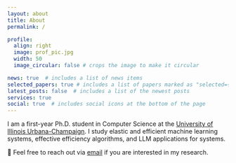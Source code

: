 ```yaml
---
layout: about
title: About
permalink: /

profile:
  align: right
  image: prof_pic.jpg
  width: 50
  image_circular: false # crops the image to make it circular

news: true  # includes a list of news items
selected_papers: true # includes a list of papers marked as "selected={true}"
latest_posts: false  # includes a list of the newest posts
services: true
social: true  # includes social icons at the bottom of the page
---
```



I am a first-year Ph.D. student in Computer Science at the [University of Illinois Urbana-Champaign](https://illinois.edu). I study elastic and efficient machine learning systems, effective efficiency algorithms, and LLM applications for systems.

🙋 Feel free to reach out via <a href="mailto:lian7@illinois.edu">email</a> if you are interested in my research.